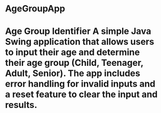 # AgeGroupApp
# Age Group Identifier  A simple Java Swing application that allows users to input their age and determine their age group (Child, Teenager, Adult, Senior). The app includes error handling for invalid inputs and a reset feature to clear the input and results.
